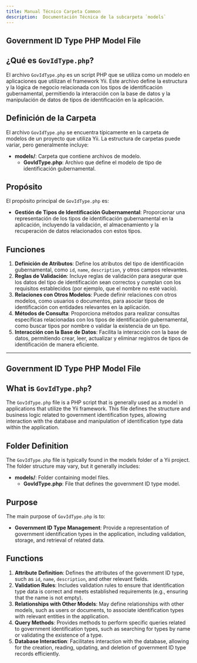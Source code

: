 ```yaml
---
title: Manual Técnico Carpeta Common
description:  Documentación Técnica de la subcarpeta `models`
---
```


## Government ID Type PHP Model File

## ¿Qué es `GovIdType.php`?

El archivo `GovIdType.php` es un script PHP que se utiliza como un modelo en aplicaciones que utilizan el framework Yii. Este archivo define la estructura y la lógica de negocio relacionada con los tipos de identificación gubernamental, permitiendo la interacción con la base de datos y la manipulación de datos de tipos de identificación en la aplicación.

## Definición de la Carpeta

El archivo `GovIdType.php` se encuentra típicamente en la carpeta de modelos de un proyecto que utiliza Yii. La estructura de carpetas puede variar, pero generalmente incluye:

- **models/**: Carpeta que contiene archivos de modelo.
  - **GovIdType.php**: Archivo que define el modelo de tipo de identificación gubernamental.

## Propósito

El propósito principal de `GovIdType.php` es:

- **Gestión de Tipos de Identificación Gubernamental**: Proporcionar una representación de los tipos de identificación gubernamental en la aplicación, incluyendo la validación, el almacenamiento y la recuperación de datos relacionados con estos tipos.

## Funciones

1. **Definición de Atributos**: Define los atributos del tipo de identificación gubernamental, como `id`, `name`, `description`, y otros campos relevantes.
2. **Reglas de Validación**: Incluye reglas de validación para asegurar que los datos del tipo de identificación sean correctos y cumplan con los requisitos establecidos (por ejemplo, que el nombre no esté vacío).
3. **Relaciones con Otros Modelos**: Puede definir relaciones con otros modelos, como usuarios o documentos, para asociar tipos de identificación con entidades relevantes en la aplicación.
4. **Métodos de Consulta**: Proporciona métodos para realizar consultas específicas relacionadas con los tipos de identificación gubernamental, como buscar tipos por nombre o validar la existencia de un tipo.
5. **Interacción con la Base de Datos**: Facilita la interacción con la base de datos, permitiendo crear, leer, actualizar y eliminar registros de tipos de identificación de manera eficiente.

---

## Government ID Type PHP Model File

## What is `GovIdType.php`?

The `GovIdType.php` file is a PHP script that is generally used as a model in applications that utilize the Yii framework. This file defines the structure and business logic related to government identification types, allowing interaction with the database and manipulation of identification type data within the application.

## Folder Definition

The `GovIdType.php` file is typically found in the models folder of a Yii project. The folder structure may vary, but it generally includes:

- **models/**: Folder containing model files.
  - **GovIdType.php**: File that defines the government ID type model.

## Purpose

The main purpose of `GovIdType.php` is to:

- **Government ID Type Management**: Provide a representation of government identification types in the application, including validation, storage, and retrieval of related data.

## Functions

1. **Attribute Definition**: Defines the attributes of the government ID type, such as `id`, `name`, `description`, and other relevant fields.
2. **Validation Rules**: Includes validation rules to ensure that identification type data is correct and meets established requirements (e.g., ensuring that the name is not empty).
3. **Relationships with Other Models**: May define relationships with other models, such as users or documents, to associate identification types with relevant entities in the application.
4. **Query Methods**: Provides methods to perform specific queries related to government identification types, such as searching for types by name or validating the existence of a type.
5. **Database Interaction**: Facilitates interaction with the database, allowing for the creation, reading, updating, and deletion of government ID type records efficiently.